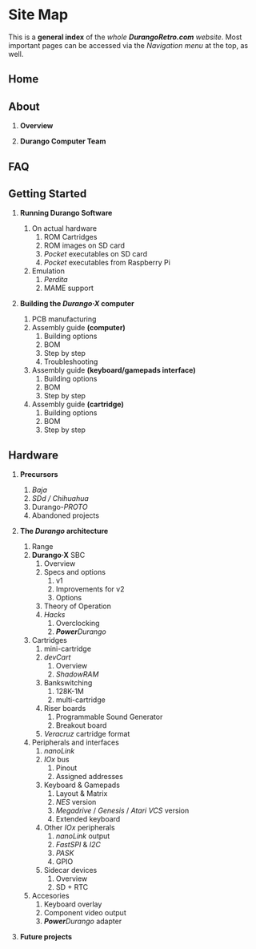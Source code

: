# Site Map

This is a **general index** of the _whole **DurangoRetro.com** website_. Most important pages can be accessed via the _Navigation menu_ at the top, as well.

## Home

## About

1. **Overview**

1. **Durango Computer Team**

## FAQ

## Getting Started

1. **Running Durango Software**
	1. On actual hardware
		1. ROM Cartridges
		1. ROM images on SD card
		1. _Pocket_ executables on SD card
		1. _Pocket_ executables from Raspberry Pi
	1. Emulation
    	1. _Perdita_
        1. MAME support

1. **Building the _Durango·X_ computer**
	1. PCB manufacturing
	1. Assembly guide **(computer)**
		1. Building options
		1. BOM
		1. Step by step
		1. Troubleshooting
	1. Assembly guide **(keyboard/gamepads interface)**
		1. Building options
		1. BOM
		1. Step by step
	1. Assembly guide **(cartridge)**
		1. Building options
		1. BOM
		1. Step by step

## Hardware

1. **Precursors**
	1. _Baja_
	1. _SDd / Chihuahua_
	1. Durango-*PROTO*
    1. Abandoned projects

1. **The _Durango_ architecture**
	1. Range
	1. **Durango·X** SBC
		1. Overview
		1. Specs and options
    		1. v1
    		1. Improvements for v2
    		1. Options
        1. Theory of Operation
    	1. _Hacks_
    		1. Overclocking
        	1. _**Power**Durango_
    1. Cartridges
    	1. mini-cartridge
    	1. _devCart_
			1. Overview
    		1. _ShadowRAM_
        1. Bankswitching
        	1. 128K-1M
        	1. multi-cartridge
        1. Riser boards
        	1. Programmable Sound Generator
        	1. Breakout board
    	1. _Veracruz_ cartridge format
	1. Peripherals and interfaces
		1. _nanoLink_
    	1. _IOx_ bus
    		1. Pinout
        	1. Assigned addresses
        1. Keyboard & Gamepads
        	1. Layout & Matrix
        	1. _NES_ version
        	1. _Megadrive_ / _Genesis_ / _Atari VCS_ version
        	1. Extended keyboard
        1. Other _IOx_ peripherals
        	1. _nanoLink_ output
            1. _FastSPI_ & _I2C_
            1. _PASK_
            1. GPIO
        1. Sidecar devices
        	1. Overview
        	1. SD + RTC
	1. Accesories
		1. Keyboard overlay
		1. Component video output
    	1. _**Power**Durango_ adapter
    
1. **Future projects**
